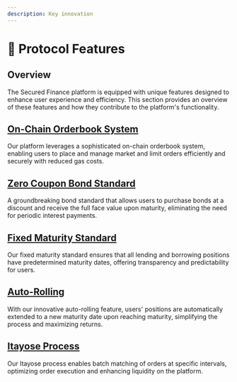 ```yaml
---
description: Key innovation
---
```


# 🔦 Protocol Features

## Overview

The Secured Finance platform is equipped with unique features designed to enhance user experience and efficiency. This section provides an overview of these features and how they contribute to the platform's functionality.

## [**On-Chain Orderbook System**](on-chain-orderbook-system.md)

Our platform leverages a sophisticated on-chain orderbook system, enabling users to place and manage market and limit orders efficiently and securely with reduced gas costs.

## [**Zero Coupon Bond Standard**](zero-coupon-standard/)

A groundbreaking bond standard that allows users to purchase bonds at a discount and receive the full face value upon maturity, eliminating the need for periodic interest payments.

## [**Fixed Maturity Standard**](fixed-maturity-standard.md)

Our fixed maturity standard ensures that all lending and borrowing positions have predetermined maturity dates, offering transparency and predictability for users.

## [**Auto-Rolling**](auto-rolling/)

With our innovative auto-rolling feature, users' positions are automatically extended to a new maturity date upon reaching maturity, simplifying the process and maximizing returns.

## [**Itayose Process**](broken-reference)

Our Itayose process enables batch matching of orders at specific intervals, optimizing order execution and enhancing liquidity on the platform.

